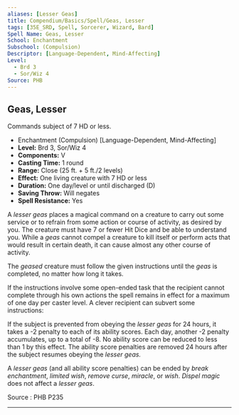 ```yaml
---
aliases: [Lesser Geas]
title: Compendium/Basics/Spell/Geas, Lesser
tags: [35E_SRD, Spell, Sorcerer, Wizard, Bard]
Spell Name: Geas, Lesser
School: Enchantment
Subschool: (Compulsion)
Descriptor: [Language-Dependent, Mind-Affecting]
Level:
  - Brd 3
  - Sor/Wiz 4
Source: PHB
---
```



## Geas, Lesser

Commands subject of 7 HD or less.

*   Enchantment (Compulsion) [Language-Dependent, Mind-Affecting]
*   **Level:** Brd 3, Sor/Wiz 4
*   **Components:** V
*   **Casting Time:** 1 round
*   **Range:** Close (25 ft. + 5 ft./2 levels)
*   **Effect:** One living creature with 7 HD or less
*   **Duration:** One day/level or until discharged (D)
*   **Saving Throw:** Will negates
*   **Spell Resistance:** Yes

<p>A <i>lesser geas</i> places a magical command on a creature to carry out some service or to refrain from some action or course of activity, as desired by you. The creature must have 7 or fewer Hit Dice and be able to understand you. While a <i>geas</i> cannot compel a creature to kill itself or perform acts that would result in certain death, it can cause almost any other course of activity.</p><p>The <i>geased</i> creature must follow the given instructions until the <i>geas</i> is completed, no matter how long it takes.</p><p>If the instructions involve some open-ended task that the recipient cannot complete through his own actions the spell remains in effect for a maximum of one day per caster level. A clever recipient can subvert some instructions:</p><p>If the subject is prevented from obeying the <i>lesser geas</i> for 24 hours, it takes a -2 penalty to each of its ability scores. Each day, another -2 penalty accumulates, up to a total of -8. No ability score can be reduced to less than 1 by this effect. The ability score penalties are removed 24 hours after the subject resumes obeying the <i>lesser geas.</i></p><p>A <i>lesser geas</i> (and all ability score penalties) can be ended by <i>break enchantment</i>, <i>limited wish</i>, <i>remove curse</i>, <i>miracle</i>, or <i>wish</i>. <i>Dispel magic</i> does not affect a <i>lesser geas</i>.</p>

Source : PHB P235

---
